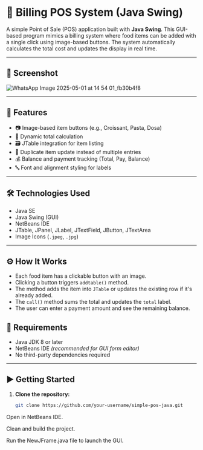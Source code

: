 # 🧾 Billing POS System (Java Swing)

A simple Point of Sale (POS) application built with **Java Swing**. This GUI-based program mimics a billing system where food items can be added with a single click using image-based buttons. The system automatically calculates the total cost and updates the display in real time.

---

## 📸 Screenshot


![WhatsApp Image 2025-05-01 at 14 54 01_fb30b4f8](https://github.com/user-attachments/assets/e57d8ac0-328f-4d9c-9ad9-19cadfd6348a)



---

## 🚀 Features

- 📷 Image-based item buttons (e.g., Croissant, Pasta, Dosa)
- 🧮 Dynamic total calculation
- 🗃️ JTable integration for item listing
- 🔁 Duplicate item update instead of multiple entries
- 💰 Balance and payment tracking (Total, Pay, Balance)
- 🔤 Font and alignment styling for labels

---

## 🛠 Technologies Used

- Java SE
- Java Swing (GUI)
- NetBeans IDE
- JTable, JPanel, JLabel, JTextField, JButton, JTextArea
- Image Icons (`.jpeg`, `.jpg`)

---

## ⚙️ How It Works

- Each food item has a clickable button with an image.
- Clicking a button triggers `addtable()` method.
- The method adds the item into `JTable` or updates the existing row if it's already added.
- The `call()` method sums the total and updates the `total` label.
- The user can enter a payment amount and see the remaining balance.

## 🧰 Requirements

- Java JDK 8 or later  
- NetBeans IDE *(recommended for GUI form editor)*  
- No third-party dependencies required

---

## ▶️ Getting Started

1. **Clone the repository:**

   ```bash
   git clone https://github.com/your-username/simple-pos-java.git
Open in NetBeans IDE.

Clean and build the project.

Run the NewJFrame.java file to launch the GUI.
